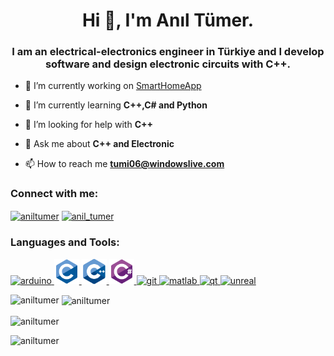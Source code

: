 <h1 align="center">Hi 👋, I'm Anıl Tümer.</h1>
<h3 align="center">I am an electrical-electronics engineer in Türkiye and I develop software and design electronic circuits with C++.</h3>

- 🔭 I’m currently working on [SmartHomeApp](https://github.com/AnilTumer/Akilli-Ev-Sistemi)

- 🌱 I’m currently learning **C++,C# and Python**

- 🤝 I’m looking for help with **C++**

- 💬 Ask me about **C++ and Electronic**

- 📫 How to reach me **tumi06@windowslive.com**

<h3 align="left">Connect with me:</h3>
<p align="left">
<a href="https://linkedin.com/in/aniltumer" target="blank"><img align="center" src="https://raw.githubusercontent.com/rahuldkjain/github-profile-readme-generator/master/src/images/icons/Social/linked-in-alt.svg" alt="aniltumer" height="30" width="40" /></a>
<a href="https://instagram.com/anil_tumer" target="blank"><img align="center" src="https://raw.githubusercontent.com/rahuldkjain/github-profile-readme-generator/master/src/images/icons/Social/instagram.svg" alt="anil_tumer" height="30" width="40" /></a>
</p>

<h3 align="left">Languages and Tools:</h3>
<p align="left"> <a href="https://www.arduino.cc/" target="_blank" rel="noreferrer"> <img src="https://cdn.worldvectorlogo.com/logos/arduino-1.svg" alt="arduino" width="40" height="40"/> </a> <a href="https://www.cprogramming.com/" target="_blank" rel="noreferrer"> <img src="https://raw.githubusercontent.com/devicons/devicon/master/icons/c/c-original.svg" alt="c" width="40" height="40"/> </a> <a href="https://www.w3schools.com/cpp/" target="_blank" rel="noreferrer"> <img src="https://raw.githubusercontent.com/devicons/devicon/master/icons/cplusplus/cplusplus-original.svg" alt="cplusplus" width="40" height="40"/> </a> <a href="https://www.w3schools.com/cs/" target="_blank" rel="noreferrer"> <img src="https://raw.githubusercontent.com/devicons/devicon/master/icons/csharp/csharp-original.svg" alt="csharp" width="40" height="40"/> </a> <a href="https://git-scm.com/" target="_blank" rel="noreferrer"> <img src="https://www.vectorlogo.zone/logos/git-scm/git-scm-icon.svg" alt="git" width="40" height="40"/> </a> <a href="https://www.mathworks.com/" target="_blank" rel="noreferrer"> <img src="https://upload.wikimedia.org/wikipedia/commons/2/21/Matlab_Logo.png" alt="matlab" width="40" height="40"/> </a> <a href="https://www.qt.io/" target="_blank" rel="noreferrer"> <img src="https://upload.wikimedia.org/wikipedia/commons/0/0b/Qt_logo_2016.svg" alt="qt" width="40" height="40"/> </a> <a href="https://unrealengine.com/" target="_blank" rel="noreferrer"> <img src="https://raw.githubusercontent.com/kenangundogan/fontisto/036b7eca71aab1bef8e6a0518f7329f13ed62f6b/icons/svg/brand/unreal-engine.svg" alt="unreal" width="40" height="40"/> </a> </p>

<p><img align="left" src="https://github-readme-stats.vercel.app/api/top-langs?username=aniltumer&show_icons=true&locale=en&layout=compact" alt="aniltumer" /></p>

<p>&nbsp;<img align="center" src="https://github-readme-stats.vercel.app/api?username=aniltumer&show_icons=true&locale=en" alt="aniltumer" /></p>

<p><img align="center" src="https://github-readme-streak-stats.herokuapp.com/?user=aniltumer&" alt="aniltumer" /></p>

<p align="left"> <img src="https://komarev.com/ghpvc/?username=aniltumer&label=Profile%20views&color=0e75b6&style=flat" alt="aniltumer" /> </p>
